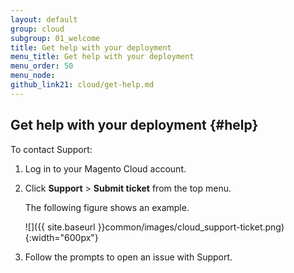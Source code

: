```yaml
---
layout: default
group: cloud
subgroup: 01_welcome
title: Get help with your deployment
menu_title: Get help with your deployment
menu_order: 50
menu_node: 
github_link21: cloud/get-help.md
---
```


## Get help with your deployment {#help}
To contact Support:

1.	Log in to your Magento Cloud account.
2.	Click **Support** > **Submit ticket** from the top menu.

	The following figure shows an example.

	![]({{ site.baseurl }}common/images/cloud_support-ticket.png){:width="600px"}
1.	Follow the prompts to open an issue with Support.


